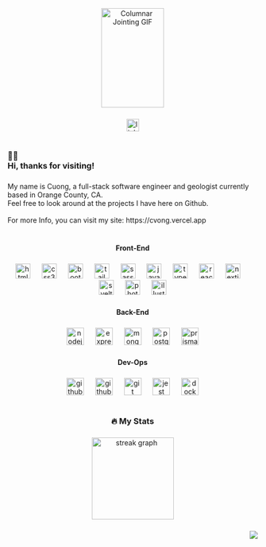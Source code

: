 <div align="center">
  <img width="50%" height="200" src="https://github.com/CHVong/CHVong/assets/84001929/55e48f52-3b0e-4e93-bdfd-0a894d87c5bd" alt="Columnar Jointing GIF"/>
</div>


###

<div align="center">
  <a href="https://www.linkedin.com/in/cuonghvong/" target="_blank">
    <img src="https://img.shields.io/static/v1?message=LinkedIn&logo=linkedin&label=&color=0077B5&logoColor=white&labelColor=&style=for-the-badge" height="25" alt="linkedin logo"  />
  </a>
</div>

###

<h1 align="center"></h1>

###

<h3 align="left">🙋‍♂️<br>Hi, thanks for visiting!</h3>

###

<p align="left">My name is Cuong, a full-stack software engineer and geologist currently based in Orange County, CA.<br>Feel free to look around at the projects I have here on Github.<br><br>For more Info, you can visit my site: https://cvong.vercel.app</p>

###

<h1 align="left"></h1>

###

<h4 align="center">Front-End</h4>

###

<div align="center">
  <img src="https://cdn.simpleicons.org/html5/E34F26" height="30" alt="html5 logo"  />
  <img width="15" />
  <img src="https://cdn.simpleicons.org/css3/1572B6" height="30" alt="css3 logo"  />
  <img width="15" />
  <img src="https://cdn.simpleicons.org/bootstrap/7952B3" height="30" alt="bootstrap logo"  />
  <img width="15" />
  <img src="https://cdn.simpleicons.org/tailwindcss/06B6D4" height="30" alt="tailwindcss logo"  />
  <img width="15" />
  <img src="https://cdn.simpleicons.org/sass/CC6699" height="30" alt="sass logo"  />
  <img width="15" />
  <img src="https://cdn.simpleicons.org/javascript/F7DF1E" height="30" alt="javascript logo"  />
  <img width="15" />
  <img src="https://cdn.simpleicons.org/typescript/3178C6" height="30" alt="typescript logo"  />
  <img width="15" />
  <img src="https://cdn.simpleicons.org/react/61DAFB" height="30" alt="react logo"  />
  <img width="15" />
  <img src="https://skillicons.dev/icons?i=nextjs" height="30" alt="nextjs logo"  />
  <img width="15" />
  <img src="https://cdn.simpleicons.org/svelte/FF3E00" height="30" alt="svelte logo"  />
  <img width="15" />
  <img src="https://cdn.simpleicons.org/adobephotoshop/31A8FF" height="30" alt="photoshop logo"  />
  <img width="15" />
  <img src="https://cdn.simpleicons.org/adobeillustrator/FF9A00" height="30" alt="illustrator logo"  />
</div>

###

<h4 align="center">Back-End</h4>

###

<div align="center">
  <img src="https://cdn.simpleicons.org/nodedotjs/339933" height="35" alt="nodejs logo"  />
  <img width="15" />
  <img src="https://skillicons.dev/icons?i=express" height="35" alt="express logo"  />
  <img width="15" />
  <img src="https://skillicons.dev/icons?i=mongodb" height="35" alt="mongodb logo"  />
  <img width="15" />
  <img src="https://skillicons.dev/icons?i=postgres" height="35" alt="postgresql logo"  />
  <img width="15" />
  <img src="https://cdn.simpleicons.org/prisma/2D3748" height="35" alt="prisma logo"  />
</div>

###

<h4 align="center">Dev-Ops</h4>

###

<div align="center">
  <img src="https://skillicons.dev/icons?i=github" height="35" alt="github logo"  />
  <img width="15" />
  <img src="https://cdn.simpleicons.org/githubactions/2088FF" height="35" alt="githubactions logo"  />
  <img width="15" />
  <img src="https://cdn.simpleicons.org/git/F05032" height="35" alt="git logo"  />
  <img width="15" />
  <img src="https://cdn.simpleicons.org/jest/C21325" height="35" alt="jest logo"  />
  <img width="15" />
  <img src="https://cdn.simpleicons.org/docker/2496ED" height="35" alt="docker logo"  />
</div>

###

<h1 align="left"></h1>

###

<h3 align="center">🔥   My Stats</h3>

###

<div align="center">
  <img src="https://streak-stats.demolab.com?user=CHVong&locale=en&mode=daily&theme=rose_pine&hide_border=true&border_radius=10&order=3" height="165" alt="streak graph"  />
</div>

###

<div align="right">
  <img src="https://visitor-badge.laobi.icu/badge?page_id=CHVong.CHVong&left_color=darkslategrey&right_color=midnightblue"  />
</div>

###
